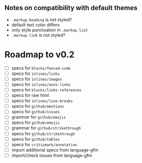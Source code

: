 ## Notes on compatibility with default themes

- `.markup.heading` is not styled?
- default text color differs
- only style punctuation in `.markup.list`
- `.markup.link` is not styled?

# Roadmap to v0.2

- [ ] specs for `blocks/fenced-code`
- [ ] specs for `inlines/links`
- [ ] specs for `inlines/images`
- [ ] specs for `inlines/auto-links`
- [ ] specs for `blocks/links-references`
- [ ] specs for raw html
- [ ] specs for `inlines/line-breaks`
- [ ] specs for `github/mentions`
- [ ] specs for `github/issues`
- [ ] grammar for `github/emojis`
- [ ] specs for `github/emojis`
- [ ] grammar for `github/strikethrough`
- [ ] specs for `github/strikethrough`
- [ ] specs for `github/tables`
- [ ] specs for `criticmark/annotation`
- [ ] import additional specs from language-gfm
- [ ] import/check issues from language-gfm
